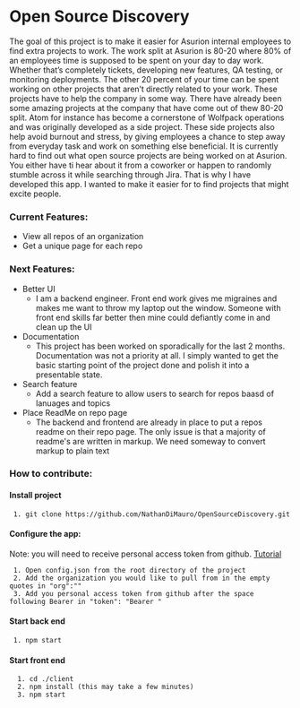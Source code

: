 # Open Source Discovery

The goal of this project is to make it easier for Asurion internal employees to find extra projects to work. The work split at Asurion is 80-20 where 80% of an employees time is supposed to be spent on your day to day work. Whether that’s completely tickets, developing new features, QA testing, or monitoring deployments. The other 20 percent of your time can be spent working on other projects that aren’t directly related to your work. These projects have to help the company in some way. There have already been some amazing projects at the company that have come out of thew 80-20 split. Atom for instance has become a cornerstone of Wolfpack operations and was originally developed as a side project. These side projects also help avoid burnout and stress, by giving employees a chance to step away from everyday task and work on something else beneficial. It is currently hard to find out what open source projects are being worked on at Asurion. You either have ti hear about it from a coworker or happen to randomly stumble across it while searching through Jira. That is why I have developed this app. I wanted to make it easier for to find projects that might excite people. 

### Current Features:
   * View all repos of an organization
   * Get a unique page for each repo

### Next Features:
   * Better UI
       * I am a backend engineer. Front end work gives me migraines and makes me want to throw my laptop out the window. Someone with front end skills far better then mine could defiantly come in and clean up the UI
   * Documentation
       * This project has been worked on sporadically for the last 2 months. Documentation was not a priority at all. I simply wanted to get the basic starting point of the project done and polish it into a presentable state. 
   * Search feature
      * Add a search feature to allow users to search for repos baasd of lanuages and topics
   * Place ReadMe on repo page
      * The backend and frontend are already in place to put a repos readme on their repo page. The only issue is that a majority of readme's are written in markup. We need someway to convert markup to plain text

### How to contribute:
   #### Install project
     1. git clone https://github.com/NathanDiMauro/OpenSourceDiscovery.git
     
   #### Configure the app:
   Note: you will need to receive personal access token from github. [Tutorial](https://docs.github.com/en/github/authenticating-to-github/keeping-your-account-and-data-secure/creating-a-personal-access-token)
   
     1. Open config.json from the root directory of the project
     2. Add the organization you would like to pull from in the empty quotes in "org":""
     3. Add you personal access token from github after the space following Bearer in "token": "Bearer "

   #### Start back end
     1. npm start 

   #### Start front end
      1. cd ./client
      2. npm install (this may take a few minutes)
      3. npm start

